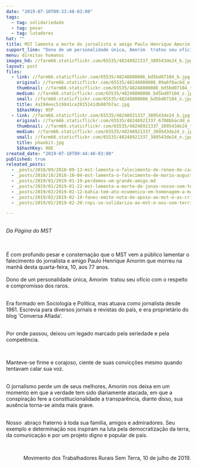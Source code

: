 ```yaml
---
date: "2019-07-10T09:33:48-03:00"
tags:
  - tag: solidariedade
  - tag: pesar
  - tag: lutadores
hat: ""
title: MST lamenta a morte do jornalista e amigo Paulo Henrique Amorim
support_line: "Dono de um personalidade única, Amorim  tratou seu ofício com o respeito e compromisso dos raros"
menu: direitos humanos
images_hd: //farm66.staticflickr.com/65535/48248921337_389543de24_b.jpg
layout: post
files:
  - link: //farm66.staticflickr.com/65535/48248800086_bd5bd07104_b.jpg
    original: //farm66.staticflickr.com/65535/48248800086_09a6f8ac6d_o.jpg
    thumbnail: //farm66.staticflickr.com/65535/48248800086_bd5bd07104_t.jpg
    medium: //farm66.staticflickr.com/65535/48248800086_bd5bd07104_z.jpg
    small: //farm66.staticflickr.com/65535/48248800086_bd5bd07104_n.jpg
    title: 4a194eec519841ce2815141db087b7ac.jpg
    $$hashKey: 05P
  - link: //farm66.staticflickr.com/65535/48248921337_389543de24_b.jpg
    original: //farm66.staticflickr.com/65535/48248921337_6708bbacdd_o.jpg
    thumbnail: //farm66.staticflickr.com/65535/48248921337_389543de24_t.jpg
    medium: //farm66.staticflickr.com/65535/48248921337_389543de24_z.jpg
    small: //farm66.staticflickr.com/65535/48248921337_389543de24_n.jpg
    title: phaobit.jpg
    $$hashKey: 08E
created_date: "2019-07-10T09:44:40-03:00"
published: true
releated_posts:
  - _posts/2018/09/2018-09-13-mst-lamenta-o-falecimento-de-renee-de-carvalho.md
  - _posts/2018/10/2018-10-04-mst-lamenta-o-falecimento-de-mario-augusto-jakobskind.md
  - _posts/2019/01/2019-01-19-perdemos-um-grande-amigo.md
  - _posts/2019/01/2019-01-22-mst-lamenta-a-morte-de-jonas-nosso-sem-terrinha.md
  - _posts/2019/02/2019-02-12-bahia-tem-ato-ecumenico-em-homenagem-a-marcio-matos.md
  - _posts/2019/02/2019-02-19-fonec-emite-nota-de-apoio-ao-mst-e-as-criancas-sem-terrinha.md
  - _posts/2019/02/2019-02-20-rnpi-se-solidariza-ao-mst-e-aos-sem-terrinha.md

---
```

<p><br />
<em>Da P&aacute;gina do MST </em></p>

<p><br />
<br />
&Eacute; com profundo pesar e consterna&ccedil;&atilde;o que o MST vem a p&uacute;blico lamentar o falecimento do jornalista e amigo Paulo Henrique Amorim que morreu na manh&atilde; desta quarta-feira, 10, aos 77 anos.<br />
<br />
Dono de um personalidade &uacute;nica, Amorim&nbsp; tratou seu of&iacute;cio com o respeito e compromisso dos raros.</p>

<p><br />
Era formado em Sociologia e Pol&iacute;tica, mas atuava como jornalista desde 1961. Escrevia&nbsp;para diversos jornais e revistas do pa&iacute;s, e era propriet&aacute;rio do blog &#39;Conversa Afiada&#39;.</p>

<p><br />
Por onde passou, deixou um legado marcado pela seriedade e pela compet&ecirc;ncia.</p>

<p>&nbsp;</p>

<p>Manteve-se firme e corajoso, ciente de suas convic&ccedil;&otilde;es mesmo quando tentavam calar sua voz.</p>

<p><br />
O jornalismo perde um de seus melhores, Amorim nos deixa em um momento em que a verdade tem sido diariamente atacada, em que a conspira&ccedil;&atilde;o fere a constitucionalidade a transpar&ecirc;ncia, diante disso, sua aus&ecirc;ncia torna-se ainda mais grave.</p>

<p><br />
Nosso&nbsp; abra&ccedil;o fraterno &agrave; toda sua fam&iacute;lia, amigos e admiradores. Seu exemplo e determina&ccedil;&atilde;o nos inspiram na luta pela democratiza&ccedil;&atilde;o da terra, da comunica&ccedil;&atilde;o e por um projeto digno e popular de pa&iacute;s.</p>

<p>&nbsp;</p>

<p style="text-align: right;">Movimento dos Trabalhadores Rurais Sem Terra, 10 de julho de 2019.</p>
